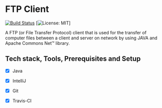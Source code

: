 # FTP Client
[![Build Status](https://travis-ci.com/mKimp/occurence_of_subString.svg?branch=master)](https://travis-ci.com/mKimp/occurence_of_subString)
[![License: MIT](https://img.shields.io/badge/License-MIT-yellow.svg)]

A FTP (or File Transfer Protocol) client that is used for the transfer of computer files between a client and server on network by using JAVA and Apache Commons Net™ library.
<!--project description-->

## Tech stack, Tools, Prerequisites and Setup
- [x] Java
- [x] IntelliJ
- [x] Git
- [x] Travis-CI


